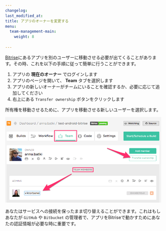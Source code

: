 ```yaml
---
changelog: 
last_modified_at: 
title: アプリのオーナーを変更する
menu:
  team-management-main:
    weight: 8

---
```

[Bitrise](https://www.bitrise.io)にあるアプリを別のユーザーに移動させる必要が出てくることがあります。その時、これを以下の手順に従って簡単に行うことができます。

1. アプリの **現在のオーナー** でログインします
2. アプリのページを開いて、 **Team** タブを選択します
3. アプリの新しいオーナーがチームにいることを確認するか、必要に応じて追加してください
4. 右上にある `Transfer ownership` ボタンをクリックします

所有権を移動させるために、アプリを移動させる新しいユーザーを選択します。

![Screenshot](/img/team-management/transfering-ownership.png)

あなたはサービスへの接続を保ったまま切り替えることができます。これはもしあなたが `GitHub` や `Bitbucket` の管理者で、アプリをBitriseで動かすためにあなたの認証情報が必要な時に重要です。